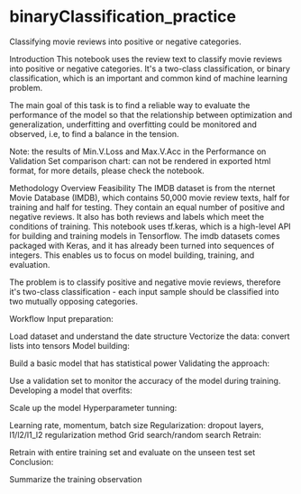 # binaryClassification_practice
Classifying movie reviews into positive or negative categories.

Introduction
This notebook uses the review text to classify movie reviews into positive or negative categories. It's a two-class classification, or binary classification, which is an important and common kind of machine learning problem.

The main goal of this task is to find a reliable way to evaluate the performance of the model so that the relationship between optimization and generalization, underfitting and overfitting could be monitored and observed, i.e, to find a balance in the tension.

Note: the results of Min.V.Loss and Max.V.Acc in the Performance on Validation Set comparison chart: can not be rendered in exported html format, for more details, please check the notebook.

Methodology
Overview
Feasibility
The IMDB dataset is from the nternet Movie Database (IMDB), which contains 50,000 movie review texts, half for training and half for testing. They contain an equal number of positive and negative reviews. It also has both reviews and labels which meet the conditions of training. This notebook uses tf.keras, which is a high-level API for building and training models in Tensorflow. The imdb datasets comes packaged with Keras, and it has already been turned into sequences of integers. This enables us to focus on model building, training, and evaluation.

The problem is to classify positive and negative movie reviews, therefore it's two-class classification - each input sample should be classified into two mutually opposing categories.

Workflow
Input preparation:

Load dataset and understand the date structure
Vectorize the data: convert lists into tensors
Model building:

Build a basic model that has statistical power
Validating the approach:

Use a validation set to monitor the accuracy of the model during training.
Developing a model that overfits:

Scale up the model
Hyperparameter tunning:

Learning rate, momentum, batch size
Regularization: dropout layers, l1/l2/l1_l2 regularization method
Grid search/random search
Retrain:

Retrain with entire training set and evaluate on the unseen test set
Conclusion:

Summarize the training observation
